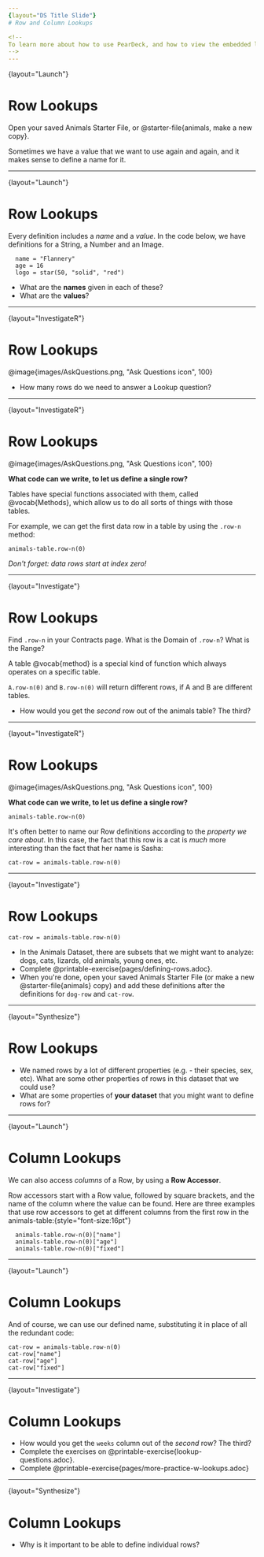 ```yaml
---
{layout="DS Title Slide"}
# Row and Column Lookups

<!--
To learn more about how to use PearDeck, and how to view the embedded links on these slides without going into present mode visit https://help.peardeck.com/en
-->
---
```

{layout="Launch"}
# Row Lookups

Open your saved Animals Starter File, or @starter-file{animals, make a new copy}.

Sometimes we have a value that we want to use again and again, and it makes sense to define a name for it. 

<!--

-->
---
{layout="Launch"}
# Row Lookups

Every definition includes a _name_ and a _value_. In the code below, we have definitions for a String, a Number and an Image.
```
  name = "Flannery"
  age = 16
  logo = star(50, "solid", "red")
```

- What are the **names** given in each of these?
- What are the **values**?

<!--
* What are the names given in each of these?
**__name, age, and logo__
* What are the values?
** __the String "Flannery", the Number 16, and an Image of a solid red star__

-->
---
{layout="InvestigateR"}
# Row Lookups

@image{images/AskQuestions.png, "Ask Questions icon", 100}

* How many rows do we need to answer a Lookup question?

<!--
* How many rows do we need to answer a Lookup question?
** __Just one! Lookups can be answered just by finding the right row!__

(Make sure sure students understand we only need one row!)

-->
---
{layout="InvestigateR"}
# Row Lookups

@image{images/AskQuestions.png, "Ask Questions icon", 100}

**What code can we write, to let us define a single row?**

Tables have special functions associated with them, called @vocab{Methods}, which allow us to do all sorts of things with those tables. 

For example, we can get the first data row in a table by using the `.row-n` method:

`animals-table.row-n(0)`

*Don't forget: data rows start at index _zero_!*

<!--
Drive the "data rows start at index zero" point home a LOT, as it's a source common errors
-->
---
{layout="Investigate"}
# Row Lookups

Find `.row-n` in your Contracts page. What is the Domain of `.row-n`? What is the Range? 

A table @vocab{method} is a special kind of function which always operates on a specific table. 

`A.row-n(0)` and `B.row-n(0)` will return different rows, if A and B are different tables.

- How would you get the _second_ row out of the animals table? The third?
<!--

-->
---
{layout="InvestigateR"}
# Row Lookups

@image{images/AskQuestions.png, "Ask Questions icon", 100}

**What code can we write, to let us define a single row?**

`animals-table.row-n(0)`

It's often better to name our Row definitions according to the _property we care about_. In this case, the fact that this row is a cat is _much_ more interesting than the fact that her name is Sasha:

`cat-row = animals-table.row-n(0)`
<!--
-->
---
{layout="Investigate"}
# Row Lookups

`cat-row = animals-table.row-n(0)`

- In the Animals Dataset, there are subsets that we might want to analyze: dogs, cats, lizards, old animals, young ones, etc.
- Complete @printable-exercise{pages/defining-rows.adoc}.
- When you're done, open your saved Animals Starter File (or make a new @starter-file{animals} copy) and add these definitions after the definitions for `dog-row` and `cat-row`.

<!--

-->
---
{layout="Synthesize"}
# Row Lookups

- We named rows by a lot of different properties (e.g. - their species, sex, etc). What are some other properties of rows in this dataset that we could use?
- What are some properties of **your dataset** that you might want to define rows for?

<!--

-->
---
{layout="Launch"}
# Column Lookups

We can also access *columns* of a Row, by using a **Row Accessor**. 

Row accessors start with a Row value, followed by square brackets, and the name of the column where the value can be found. Here are three examples that use row accessors to get at different columns from the first row in the animals-table:{style="font-size:16pt"}

```{style="font-size:16pt"}
  animals-table.row-n(0)["name"]
  animals-table.row-n(0)["age"]
  animals-table.row-n(0)["fixed"]
```

<!--

-->

---
{layout="Launch"}
# Column Lookups

And of course, we can use our defined name, substituting it in place of all the redundant code:
```
cat-row = animals-table.row-n(0)
cat-row["name"]
cat-row["age"]
cat-row["fixed"]
```

<!--

-->

---
{layout="Investigate"}
# Column Lookups

- How would you get the `weeks` column out of the _second_ row? The third?
- Complete the exercises on @printable-exercise{lookup-questions.adoc}.
- Complete @printable-exercise{pages/more-practice-w-lookups.adoc}

<!--
Debrief student answers here
-->
---
{layout="Synthesize"}
# Column Lookups

- Why is it important to be able to define individual rows?
<!--

-->